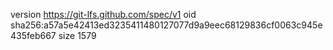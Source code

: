 version https://git-lfs.github.com/spec/v1
oid sha256:a57a5e42413ed3235411480127077d9a9eec68129836cf0063c945e435feb667
size 1579
